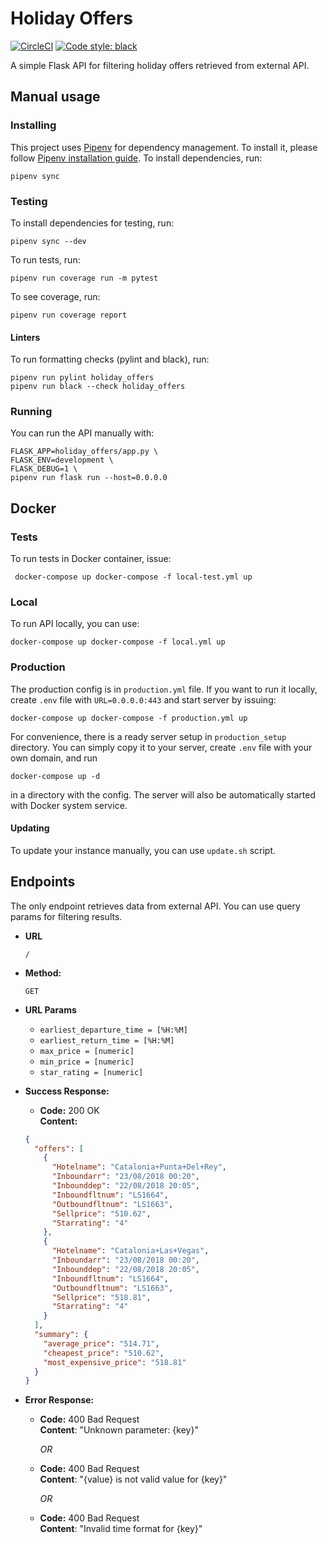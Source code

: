# Holiday Offers
[![CircleCI](https://circleci.com/gh/Agrendalath/Holiday-Offers.svg?style=svg)](https://circleci.com/gh/Agrendalath/Holiday-Offers)
[![Code style: black](https://img.shields.io/badge/code%20style-black-000000.svg)](https://github.com/ambv/black)


A simple Flask API for filtering holiday offers retrieved from external API.

## Manual usage
### Installing
This project uses [Pipenv](https://github.com/pypa/pipenv) for dependency management. To install it, please follow [Pipenv installation guide](https://docs.pipenv.org/install/).
To install dependencies, run:

    pipenv sync

### Testing
To install dependencies for testing, run:
    
    pipenv sync --dev

To run tests, run:

    pipenv run coverage run -m pytest
    
To see coverage, run:
    
    pipenv run coverage report

    
#### Linters
To run formatting checks (pylint and black), run:

    pipenv run pylint holiday_offers
    pipenv run black --check holiday_offers


### Running
You can run the API manually with:

    FLASK_APP=holiday_offers/app.py \
    FLASK_ENV=development \
    FLASK_DEBUG=1 \
    pipenv run flask run --host=0.0.0.0

## Docker
### Tests
To run tests in Docker container, issue:

     docker-compose up docker-compose -f local-test.yml up

### Local
To run API locally, you can use:

    docker-compose up docker-compose -f local.yml up

### Production
The production config is in `production.yml` file. If you want to run it locally, create `.env` file with `URL=0.0.0.0:443` and start server by issuing:

    docker-compose up docker-compose -f production.yml up
    
For convenience, there is a ready server setup in `production_setup` directory. You can simply copy it to your server, create `.env` file with your own domain, and run

    docker-compose up -d
    
in a directory with the config. The server will also be automatically started with Docker system service.

#### Updating
To update your instance manually, you can use `update.sh` script.


## Endpoints
The only endpoint retrieves data from external API. You can use query params for filtering results.
* **URL**
    
    `/`
    
* **Method:**
    
    `GET`
    
* **URL Params**

    * `earliest_departure_time = [%H:%M]`
    * `earliest_return_time = [%H:%M]`
    * `max_price = [numeric]`
    * `min_price = [numeric]`
    * `star_rating = [numeric]`

* **Success Response:**
    * **Code:** 200 OK<br/>
    **Content:**
    
    ```json
    {
      "offers": [
        {
          "Hotelname": "Catalonia+Punta+Del+Rey", 
          "Inboundarr": "23/08/2018 00:20", 
          "Inbounddep": "22/08/2018 20:05", 
          "Inboundfltnum": "LS1664", 
          "Outboundfltnum": "LS1663", 
          "Sellprice": "510.62", 
          "Starrating": "4"
        }, 
        {
          "Hotelname": "Catalonia+Las+Vegas", 
          "Inboundarr": "23/08/2018 00:20", 
          "Inbounddep": "22/08/2018 20:05", 
          "Inboundfltnum": "LS1664", 
          "Outboundfltnum": "LS1663", 
          "Sellprice": "518.81", 
          "Starrating": "4"
        }
      ], 
      "summary": {
        "average_price": "514.71", 
        "cheapest_price": "510.62", 
        "most_expensive_price": "518.81"
      }
    }
    ```
    
* **Error Response:**
    * **Code:** 400 Bad Request<br/>
    **Content**: "Unknown parameter: {key}"
    
        *OR*
        
    * **Code:** 400 Bad Request<br/>
    **Content**: "{value} is not valid value for {key}"

        *OR*
        
    * **Code:** 400 Bad Request<br/>
    **Content**: "Invalid time format for {key}"
